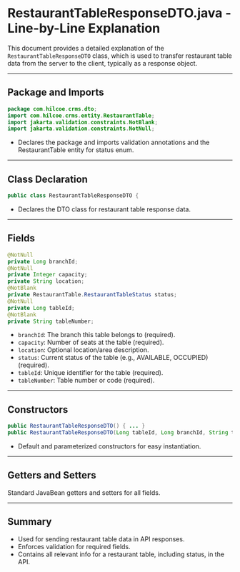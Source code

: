 # RestaurantTableResponseDTO.java - Line-by-Line Explanation

This document provides a detailed explanation of the `RestaurantTableResponseDTO` class, which is used to transfer restaurant table data from the server to the client, typically as a response object.

---

## Package and Imports

```java
package com.hilcoe.crms.dto;
import com.hilcoe.crms.entity.RestaurantTable;
import jakarta.validation.constraints.NotBlank;
import jakarta.validation.constraints.NotNull;
```
- Declares the package and imports validation annotations and the RestaurantTable entity for status enum.

---

## Class Declaration

```java
public class RestaurantTableResponseDTO {
```
- Declares the DTO class for restaurant table response data.

---

## Fields

```java
@NotNull
private Long branchId;
@NotNull
private Integer capacity;
private String location;
@NotBlank
private RestaurantTable.RestaurantTableStatus status;
@NotNull
private Long tableId;
@NotBlank
private String tableNumber;
```
- `branchId`: The branch this table belongs to (required).
- `capacity`: Number of seats at the table (required).
- `location`: Optional location/area description.
- `status`: Current status of the table (e.g., AVAILABLE, OCCUPIED) (required).
- `tableId`: Unique identifier for the table (required).
- `tableNumber`: Table number or code (required).

---

## Constructors

```java
public RestaurantTableResponseDTO() { ... }
public RestaurantTableResponseDTO(Long tableId, Long branchId, String tableNumber, Integer capacity, String location, RestaurantTable.RestaurantTableStatus status) { ... }
```
- Default and parameterized constructors for easy instantiation.

---

## Getters and Setters

Standard JavaBean getters and setters for all fields.

---

## Summary
- Used for sending restaurant table data in API responses.
- Enforces validation for required fields.
- Contains all relevant info for a restaurant table, including status, in the API.
